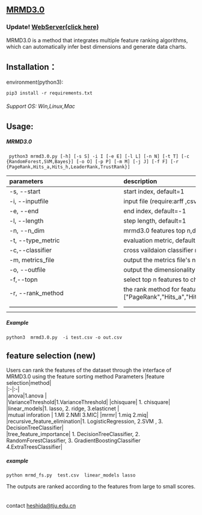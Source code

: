 ## [MRMD3.0](http://lab.malab.cn/soft/MRMD3.0/index_en.html)
### Update!  [WebServer(click here)](https://github.com/heshida01/MRMD3.0/tree/master/spark_version)
MRMD3.0 is a method that integrates multiple feature ranking algorithms, which can automatically infer best dimensions and generate data charts.
## Installation：
environment(python3):  
  ```
  pip3 install -r requirements.txt 
  ```  
###### Support OS:  Win,Linux,Mac
 ## Usage:
##### MRMD3.0
```
 python3 mrmd3.0.py [-h] [-s S] -i I [-e E] [-l L] [-n N] [-t T] [-c {RandomForest,SVM,Bayes}] [-o O] [-p P] [-m M] [-j J] [-f F] [-r {PageRank,Hits_a,Hits_h,LeaderRank,TrustRank}]
```

 |parameters|description|
|:-|:-|  
|-s, --start|start index,  default=1 |   
|-i, --inputfile|input file (require:arff ,csv or libsvm format)|   
|-e, --end|end index, default=-1|  
|-l, --length|step length, default=1|   
|-n, --n_dim|mrmd3.0 features top n,default=-1|  
|-t, --type_metric|evaluation metric, default=f1 | 
|-c,--classifier|cross vaildaion classifier r {RandomForest,SVM,Bayes}, default=RandomForest|  
|-m, metrics_file|output the metrics file's name|   
|-o, --outfile|output the dimensionality reduction file's name| 
|-f,--topn| select top n features to chart|  
|-r, --rank_method|the rank method for features,choices=["PageRank","Hits_a","Hits_h","LeaderRank","TrustRank"],default="PageRank"|   
|——————————————————|————————————————| 
 ##### Example

 ```
python3  mrmd3.0.py  -i test.csv -o out.csv 
 ```
 ## feature selection (new)
Users can rank the features of the dataset through the interface of MRMD3.0 using the feature sorting method
Parameters
|feature selection|method|  
|:-|:-|  
|anova|1.anova |  
|VarianceThreshold|1.VarianceThreshold|
|chisquare| 1. chisquare|  
|linear_models|1. lasso, 2. ridge, 3.elasticnet |  
|mutual inforation | 1.MI 2.NMI 3.MIC| 
|mrmr| 1.miq 2.miq|   
|recursive_feature_elimination|1. LogisticRegression, 2.SVM , 3. DecisionTreeClassifier|   
|tree_feature_importance| 1. DecisionTreeClassifier, 2. RandomForestClassifier, 3. GradientBoostingClassifier 4.ExtraTreesClassifier|   
##### example
```
python mrmd_fs.py  test.csv  linear_models lasso
```
The outputs are ranked according to the features from large to small scores.
<br><br><br>
contact heshida@tju.edu.cn


